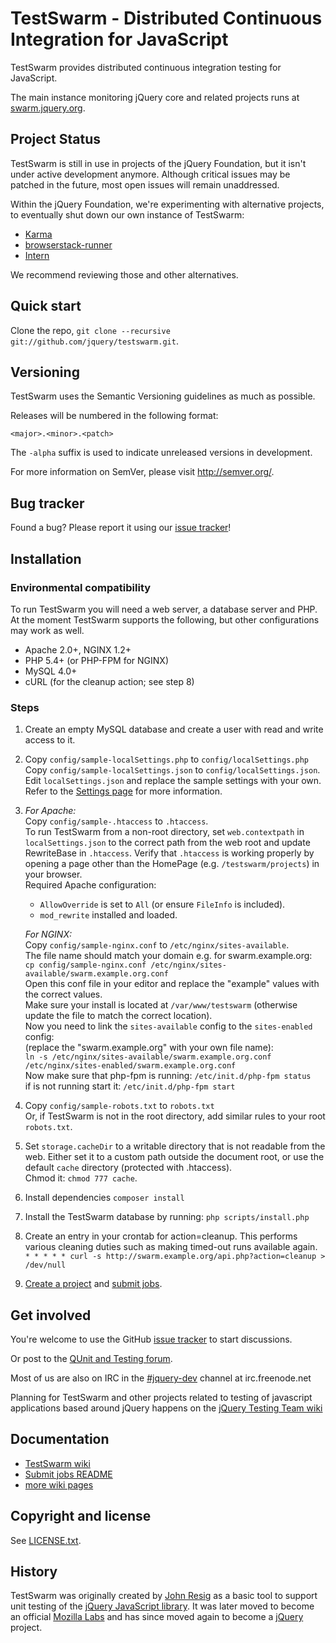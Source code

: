 TestSwarm - Distributed Continuous Integration for JavaScript
=================

TestSwarm provides distributed continuous integration testing for
JavaScript.

The main instance monitoring jQuery core and related projects runs at
[swarm.jquery.org](http://swarm.jquery.org/).

Project Status
--------------

TestSwarm is still in use in projects of the jQuery Foundation, but it isn't under active development anymore. Although critical issues may be patched in the future, most open issues will remain unaddressed.

Within the jQuery Foundation, we're experimenting with alternative projects, to eventually shut down our own instance of TestSwarm:

- [Karma](http://karma-runner.github.io/)
- [browserstack-runner](https://github.com/browserstack/browserstack-runner/)
- [Intern](http://theintern.io/)

We recommend reviewing those and other alternatives.

Quick start
----------

Clone the repo, `git clone --recursive git://github.com/jquery/testswarm.git`.


Versioning
----------

TestSwarm uses the Semantic Versioning guidelines as much as possible.

Releases will be numbered in the following format:

`<major>.<minor>.<patch>`

The `-alpha` suffix is used to indicate unreleased versions in development.

For more information on SemVer, please visit http://semver.org/.


Bug tracker
-----------

Found a bug? Please report it using our [issue
tracker](https://github.com/jquery/testswarm/issues)!


Installation
-----------

### Environmental compatibility

To run TestSwarm you will need a web server, a database server and PHP.
At the moment TestSwarm supports the following, but other configurations
may work as well.

* Apache 2.0+, NGINX 1.2+
* PHP 5.4+ (or PHP-FPM for NGINX)
* MySQL 4.0+
* cURL (for the cleanup action; see step 8)

### Steps

1. Create an empty MySQL database and create a user with read and write access to it.

1. Copy `config/sample-localSettings.php` to `config/localSettings.php`<br/>
   Copy `config/sample-localSettings.json` to `config/localSettings.json`.<br/>
   Edit `localSettings.json` and replace the sample settings with your own.<br/>
   Refer to the [Settings page](https://github.com/jquery/testswarm/wiki/Settings) for more information.

1. *For Apache:*<br/>
   Copy `config/sample-.htaccess` to `.htaccess`.<br/>
   To run TestSwarm from a non-root directory, set `web.contextpath` in `localSettings.json` to the
   correct path from the web root and update RewriteBase in `.htaccess`.
   Verify that `.htaccess` is working properly by opening a page other than the HomePage (e.g.
   `/testswarm/projects`) in your browser.<br/>Required Apache configuration:<br/>
   * `AllowOverride` is set to `All` (or ensure `FileInfo` is included).
   * `mod_rewrite` installed and loaded.

   *For NGINX:*<br/>
   Copy `config/sample-nginx.conf` to `/etc/nginx/sites-available`.
   <br/>The file name should match your domain e.g. for swarm.example.org:<br/>
   `cp config/sample-nginx.conf /etc/nginx/sites-available/swarm.example.org.conf`
   <br/>Open this conf file in your editor and replace the "example" values with the correct values.
   <br/>Make sure your install is located at `/var/www/testswarm`
   (otherwise update the file to match the correct location).<br/>
   Now you need to link the `sites-available` config to the `sites-enabled` config:<br/>
   (replace the "swarm.example.org" with your own file name):<br/>
   `ln -s /etc/nginx/sites-available/swarm.example.org.conf /etc/nginx/sites-enabled/swarm.example.org.conf`<br/>
   Now make sure that php-fpm is running: `/etc/init.d/php-fpm status`<br/>
   if is not running start it: `/etc/init.d/php-fpm start`

1. Copy `config/sample-robots.txt` to `robots.txt`<br/>
   Or, if TestSwarm is not in the root directory, add similar rules to your root `robots.txt`.

1. Set `storage.cacheDir` to a writable directory that is not readable from the
   web. Either set it to a custom path outside the document root, or use the
   default `cache` directory (protected with .htaccess).<br/>Chmod it:
   `chmod 777 cache`.

1. Install dependencies
   `composer install`

1. Install the TestSwarm database by running:
   `php scripts/install.php`

1. Create an entry in your crontab for action=cleanup. This performs various
   cleaning duties such as making timed-out runs available again.<br/>
   `* * * * * curl -s http://swarm.example.org/api.php?action=cleanup > /dev/null`

1. [Create a project](./scripts/README.md#create-projects) and [submit jobs](./scripts/addjob/README.md).


Get involved
---------------------

You're welcome to use the GitHub [issue tracker](https://github.com/jquery/testswarm/issues)
 to start discussions.

Or post to the [QUnit and Testing forum](https://forum.jquery.com/qunit-and-testing).

Most of us are also on IRC in the
[#jquery-dev](http://webchat.freenode.net/?channels=jquery-dev) channel at
irc.freenode.net

Planning for TestSwarm and other projects related to testing of javascript
applications based around jQuery happens on the [jQuery Testing Team
wiki](http://jquerytesting.pbworks.com)


Documentation
---------------------

* [TestSwarm wiki](https://github.com/jquery/testswarm/wiki)
* [Submit jobs README](https://github.com/jquery/testswarm/blob/master/scripts/addjob/README.md)
* [more wiki pages](https://github.com/jquery/testswarm/wiki/_pages)


Copyright and license
---------------------

See [LICENSE.txt](https://raw.github.com/jquery/testswarm/master/LICENSE.txt).


History
---------------------

TestSwarm was originally created by [John Resig](http://ejohn.org/) as a
basic tool to support unit testing of the [jQuery JavaScript
library](http://jquery.com). It was later moved to become an official
[Mozilla Labs](http://labs.mozilla.com/) and has since moved again to become
a [jQuery](http://jquery.org/) project.
